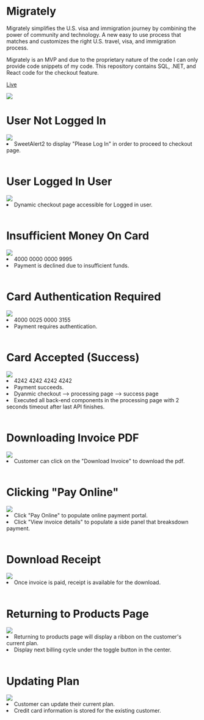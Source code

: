 # Migrately

Migrately simplifies the U.S. visa and immigration journey by combining the power of community and technology. A new easy to use process that matches and customizes the right U.S. travel, visa, and immigration process. 

Migrately is an MVP and due to the proprietary nature of the code I can only provide code snippets of my code. This repository contains SQL, .NET, and React code for the checkout feature.

<a href="https://migrately.azurewebsites.net/products">Live</a>

<img src="https://wakatime.com/badge/user/77298fc6-b57e-486c-bec5-2ea798830ccd/project/1bbe3963-978f-4372-93a6-dd72fc764b9e.svg"/>


<br/>
<h1>User Not Logged In</h1>
<img src="https://github.com/EdwardLeeData/Migrately/blob/main/gif/userNotLoggedIn.gif"/>
<li>SweetAlert2 to display "Please Log In" in order to proceed to checkout page.</li>

<br/>
<h1>User Logged In User</h1>
<img src="https://github.com/EdwardLeeData/Migrately/blob/main/gif/loggedin.gif"/>
<li>Dynamic checkout page accessible for Logged in user.</li>

<br/>
<h1>Insufficient Money On Card</h1>
<img src="https://github.com/EdwardLeeData/Migrately/blob/main/gif/insufficient.gif"/>
<li>4000 0000 0000 9995</li>
<li>Payment is declined due to insufficient funds.</li>

<br/>
<h1>Card Authentication Required</h1>
<img src="https://github.com/EdwardLeeData/Migrately/blob/main/gif/authentication.gif"/>
<li>4000 0025 0000 3155</li>
<li>Payment requires authentication.</li>

<br/>
<h1>Card Accepted (Success)</h1>
<img src="https://github.com/EdwardLeeData/Migrately/blob/main/gif/success.gif"/>
<li>4242 4242 4242 4242</li>
<li>Payment succeeds.</li>
<li>Dyanmic checkout --> processing page --> success page</li>
<li>Executed all back-end components in the processing page with 2 seconds timeout after last API finishes.</li>

<br/>
<h1>Downloading Invoice PDF</h1>
<img src="https://github.com/EdwardLeeData/Migrately/blob/main/gif/downloadInvoice.gif"/>
<li>Customer can click on the "Download Invoice" to download the pdf.</li>

<br/>
<h1>Clicking "Pay Online"</h1>
<img src="https://github.com/EdwardLeeData/Migrately/blob/main/gif/clickInvoice.gif"/>
<li>Click "Pay Online" to populate online payment portal.</li>
<li>Click "View invoice details" to populate a side panel that breaksdown payment.</li>

<br/>
<h1>Download Receipt</h1>
<img src="https://github.com/EdwardLeeData/Migrately/blob/main/gif/receipt.gif"/>
<li>Once invoice is paid, receipt is available for the download.</li>

<br/>
<h1>Returning to Products Page</h1>
<img src="https://github.com/EdwardLeeData/Migrately/blob/main/gif/currentPlan.gif"/>
<li>Returning to products page will display a ribbon on the customer's current plan.</li>
<li>Display next billing cycle under the toggle button in the center.</li>

<br/>
<h1>Updating Plan</h1>
<img src="https://github.com/EdwardLeeData/Migrately/blob/main/gif/changePlan.gif"/>
<li>Customer can update their current plan.</li>
<li>Credit card information is stored for the existing customer.</li>

